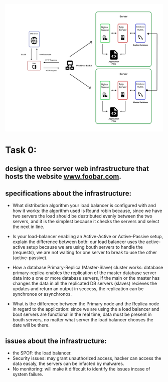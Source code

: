 ![Task 0](https://github.com/bouhvli/alx-system_engineering-devops/blob/58f74096456807138a702916871723800402e630/0x09-web_infrastructure_design/task1.jpg)
# Task 0:
design a three server web infrastructure that hosts the website www.foobar.com.
---
## specifications about the infrastructure:
- What distribution algorithm your load balancer is configured with and how it works:
    the algorithm used is Round robin because, since we have two servers the load should be destributed evenly between the two servers,
    and it is the simplest because it checks the servers and select the next in line.

- Is your load-balancer enabling an Active-Active or Active-Passive setup, explain the difference between both:
    our load balancer uses the active-active setup because we are using bouth servers to handle the (requests), we are not waiting for one server to break
    to use the other (active-passive).

- How a database Primary-Replica (Master-Slave) cluster works:
    database primary-replica enables the replication of the master database server data into a one or more database servers, if the main or the master
    has changes the data in all the replicated DB servers (slaves) recieves the updates and return an output in seccess,
    the replication can be synchronos or asynchronos.

- What is the difference between the Primary node and the Replica node in regard to the application:
    since we are using the a load balancer and bout servers are functional in the real time, data must be present in bouth servers,
    no matter what server the load balancer chooses the date will be there.
## issues about the infrastructure:
- the SPOF: the load balancer.
- Security issues: may grant unauthorized access, hacker can access the data easaly, the servers can be infacted by malwares.
- No monitoring: will make it diffecult to identify the issues incase of system failure.
